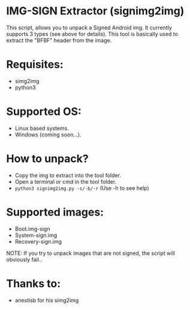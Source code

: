IMG-SIGN Extractor (signimg2img)
=====================================
This script, allows you to unpack a Signed Android img. It currently supports 3 types (see above for details). This tool is basically used to extract the "BFBF" header from the image.

Requisites:
=====================================
* simg2img
* python3

Supported OS:
=====================================
* Linux based systems.
* Windows (coming soon...).

How to unpack?
=====================================
* Copy the img to extract into the tool folder.
* Open a terminal or cmd in the tool folder.
* ```python3 signimg2img.py -s/-b/-r``` (Use -h to see help)

Supported images:
=====================================
* Boot.img-sign
* System-sign.img
* Recovery-sign.img

NOTE: If you try to unpack images that are not signed, the script will obviously fail..

Thanks to:
=====================================
* anestisb for his simg2img
